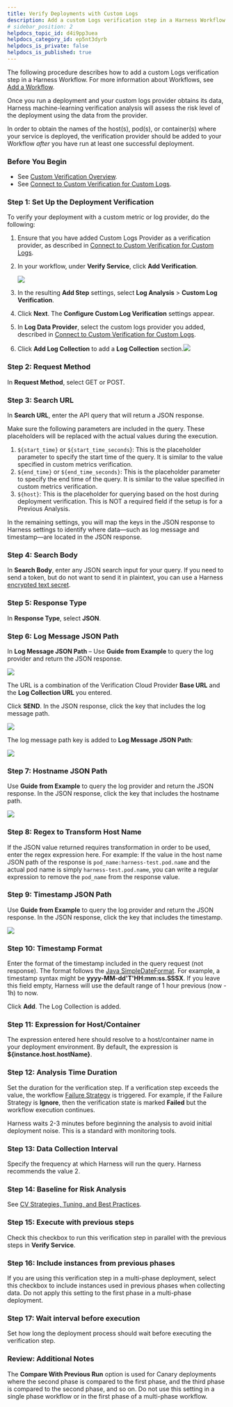```yaml
---
title: Verify Deployments with Custom Logs
description: Add a custom Logs verification step in a Harness Workflow.
# sidebar_position: 2
helpdocs_topic_id: d4i9pp3uea
helpdocs_category_id: ep5nt3dyrb
helpdocs_is_private: false
helpdocs_is_published: true
---
```


The following procedure describes how to add a custom Logs verification step in a Harness Workflow. For more information about Workflows, see [Add a Workflow](../../model-cd-pipeline/workflows/workflow-configuration.md).

Once you run a deployment and your custom logs provider obtains its data, Harness machine-learning verification analysis will assess the risk level of the deployment using the data from the provider.

In order to obtain the names of the host(s), pod(s), or container(s) where your service is deployed, the verification provider should be added to your Workflow *after* you have run at least one successful deployment.

### Before You Begin

* See [Custom Verification Overview](custom-verification-overview.md).
* See [Connect to Custom Verification for Custom Logs](connect-to-custom-verification-for-custom-logs.md).

### Step 1: Set Up the Deployment Verification

To verify your deployment with a custom metric or log provider, do the following:

1. Ensure that you have added Custom Logs Provider as a verification provider, as described in [Connect to Custom Verification for Custom Logs](connect-to-custom-verification-for-custom-logs.md).
2. In your workflow, under **Verify Service**, click **Add Verification**.

   ![](./static/verify-deployments-with-custom-logs-63.png)
   
3. In the resulting **Add Step** settings, select **Log Analysis** > **Custom Log Verification**.
4. Click **Next**. The **Configure Custom Log Verification** settings appear.
5. In **Log Data Provider**, select the custom logs provider you added, described in [Connect to Custom Verification for Custom Logs](connect-to-custom-verification-for-custom-logs.md).
6. Click **Add Log Collection** to add a **Log Collection** section.![](./static/verify-deployments-with-custom-logs-64.png)

### Step 2: Request Method

In **Request Method**, select GET or POST.

### Step 3: Search URL

In **Search URL**, enter the API query that will return a JSON response.

Make sure the following parameters are included in the query. These placeholders will be replaced with the actual values during the execution.

1. `${start_time}` or `${start_time_seconds`}: This is the placeholder parameter to specify the start time of the query. It is similar to the value specified in custom metrics verification.
2. `${end_time}` or `${end_time_seconds}`: This is the placeholder parameter to specify the end time of the query. It is similar to the value specified in custom metrics verification.
3. `${host}`: This is the placeholder for querying based on the host during deployment verification. This is NOT a required field if the setup is for a Previous Analysis.

In the remaining settings, you will map the keys in the JSON response to Harness settings to identify where data—such as log message and timestamp—are located in the JSON response.

### Step 4: Search Body

In **Search Body**, enter any JSON search input for your query. If you need to send a token, but do not want to send it in plaintext, you can use a Harness [encrypted text secret](https://docs.harness.io/article/au38zpufhr-secret-management#encrypted_text).

### Step 5: Response Type

In **Response Type**, select **JSON**.

### Step 6: Log Message JSON Path

In **Log Message JSON Path** – Use **Guide from Example** to query the log provider and return the JSON response.

![](./static/verify-deployments-with-custom-logs-65.png)

The URL is a combination of the Verification Cloud Provider **Base URL** and the **Log Collection URL** you entered.

Click **SEND**. In the JSON response, click the key that includes the log message path.

![](./static/verify-deployments-with-custom-logs-66.png)

The log message path key is added to **Log Message JSON Path**:

![](./static/verify-deployments-with-custom-logs-67.png)

### Step 7: Hostname JSON Path

Use **Guide from Example** to query the log provider and return the JSON response. In the JSON response, click the key that includes the hostname path.

![](./static/verify-deployments-with-custom-logs-68.png)

### Step 8: Regex to Transform Host Name

If the JSON value returned requires transformation in order to be used, enter the regex expression here. For example: If the value in the host name JSON path of the response is `pod_name:harness-test.pod.name` and the actual pod name is simply `harness-test.pod.name`, you can write a regular expression to remove the `pod_name` from the response value.

### Step 9: Timestamp JSON Path

Use **Guide from Example** to query the log provider and return the JSON response. In the JSON response, click the key that includes the timestamp.

![](./static/verify-deployments-with-custom-logs-69.png)

### Step 10: Timestamp Format

Enter the format of the timestamp included in the query request (not response). The format follows the [Java SimpleDateFormat](https://docs.oracle.com/javase/8/docs/api/java/text/SimpleDateFormat.html). For example, a timestamp syntax might be **yyyy-MM-dd'T'HH:mm:ss.SSSX**. If you leave this field empty, Harness will use the default range of 1 hour previous (now - 1h) to now.

Click **Add**. The Log Collection is added.

### Step 11: Expression for Host/Container

The expression entered here should resolve to a host/container name in your deployment environment. By default, the expression is **${instance.host.hostName}**.

### Step 12: Analysis Time Duration

Set the duration for the verification step. If a verification step exceeds the value, the workflow [Failure Strategy](../../model-cd-pipeline/workflows/workflow-configuration.md#failure-strategy) is triggered. For example, if the Failure Strategy is **Ignore**, then the verification state is marked **Failed** but the workflow execution continues.

Harness waits 2-3 minutes before beginning the analysis to avoid initial deployment noise. This is a standard with monitoring tools.

### Step 13: Data Collection Interval

Specify the frequency at which Harness will run the query. Harness recommends the value 2.

### Step 14: Baseline for Risk Analysis

See [CV Strategies, Tuning, and Best Practices](../continuous-verification-overview/concepts-cv/cv-strategies-and-best-practices.md).

### Step 15: Execute with previous steps

Check this checkbox to run this verification step in parallel with the previous steps in **Verify Service**.

### Step 16: Include instances from previous phases

If you are using this verification step in a multi-phase deployment, select this checkbox to include instances used in previous phases when collecting data. Do not apply this setting to the first phase in a multi-phase deployment.

### Step 17: Wait interval before execution

Set how long the deployment process should wait before executing the verification step.

### Review: Additional Notes

The **Compare With Previous Run** option is used for Canary deployments where the second phase is compared to the first phase, and the third phase is compared to the second phase, and so on. Do not use this setting in a single phase workflow or in the first phase of a multi-phase workflow.

